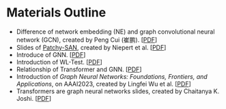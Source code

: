 # Materials Outline

- Difference of network embedding (NE) and graph convolutional neural network (GCN), created by Peng Cui (崔鹏). [[PDF](./Perspectives%20on%20NE%20and%20GCN__Cui_Peng.pdf)]
- Slides of [Patchy-SAN](https://arxiv.org/abs/1605.05273), created by Niepert et al. [[PDF](./ICML_2016_PATCHY-SAN_slides.pdf)]
- Introduce of GNN. [[PDF](./GNN%20introduce.pdf)]
- Introduction of WL-Test. [[PDF](WL%20test.pdf)]
- Relationship of Transformer and GNN. [[PDF](./transformer%20and%20gnn.pdf)]
- Introduction of _Graph Neural Networks: Foundations, Frontiers, and Applications_, on AAAI2023, created by Lingfei Wu et al. [[PDF](./GNNs_AAAI2023.pdf)]
- Transformers are graph neural networks slides, created by Chaitanya K. Joshi. [[PDF](./transformers-are-gnns-slides.pdf)]